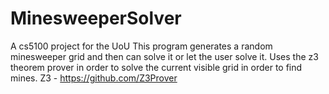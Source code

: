 # MinesweeperSolver
A cs5100 project for the UoU
This program generates a random minesweeper grid and then can solve it or let the user solve it.
Uses the z3 theorem prover in order to solve the current visible grid in order to find mines.
Z3 - https://github.com/Z3Prover
